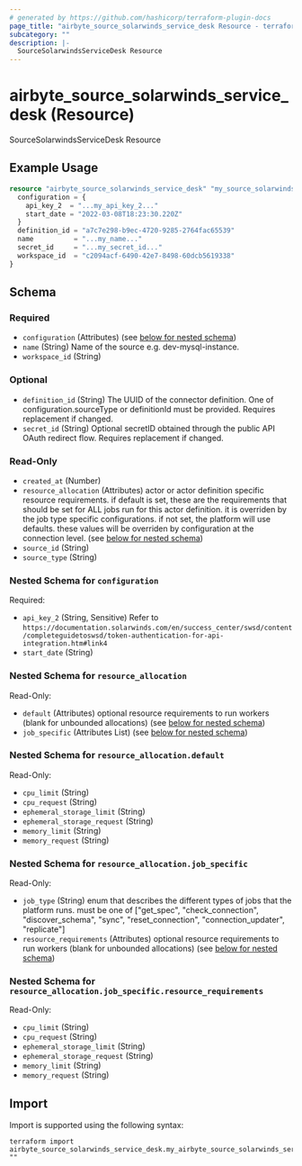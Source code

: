 ```yaml
---
# generated by https://github.com/hashicorp/terraform-plugin-docs
page_title: "airbyte_source_solarwinds_service_desk Resource - terraform-provider-airbyte"
subcategory: ""
description: |-
  SourceSolarwindsServiceDesk Resource
---
```


# airbyte_source_solarwinds_service_desk (Resource)

SourceSolarwindsServiceDesk Resource

## Example Usage

```terraform
resource "airbyte_source_solarwinds_service_desk" "my_source_solarwindsservicedesk" {
  configuration = {
    api_key_2  = "...my_api_key_2..."
    start_date = "2022-03-08T18:23:30.220Z"
  }
  definition_id = "a7c7e298-b9ec-4720-9285-2764fac65539"
  name          = "...my_name..."
  secret_id     = "...my_secret_id..."
  workspace_id  = "c2094acf-6490-42e7-8498-60dcb5619338"
}
```

<!-- schema generated by tfplugindocs -->
## Schema

### Required

- `configuration` (Attributes) (see [below for nested schema](#nestedatt--configuration))
- `name` (String) Name of the source e.g. dev-mysql-instance.
- `workspace_id` (String)

### Optional

- `definition_id` (String) The UUID of the connector definition. One of configuration.sourceType or definitionId must be provided. Requires replacement if changed.
- `secret_id` (String) Optional secretID obtained through the public API OAuth redirect flow. Requires replacement if changed.

### Read-Only

- `created_at` (Number)
- `resource_allocation` (Attributes) actor or actor definition specific resource requirements. if default is set, these are the requirements that should be set for ALL jobs run for this actor definition. it is overriden by the job type specific configurations. if not set, the platform will use defaults. these values will be overriden by configuration at the connection level. (see [below for nested schema](#nestedatt--resource_allocation))
- `source_id` (String)
- `source_type` (String)

<a id="nestedatt--configuration"></a>
### Nested Schema for `configuration`

Required:

- `api_key_2` (String, Sensitive) Refer to `https://documentation.solarwinds.com/en/success_center/swsd/content/completeguidetoswsd/token-authentication-for-api-integration.htm#link4`
- `start_date` (String)


<a id="nestedatt--resource_allocation"></a>
### Nested Schema for `resource_allocation`

Read-Only:

- `default` (Attributes) optional resource requirements to run workers (blank for unbounded allocations) (see [below for nested schema](#nestedatt--resource_allocation--default))
- `job_specific` (Attributes List) (see [below for nested schema](#nestedatt--resource_allocation--job_specific))

<a id="nestedatt--resource_allocation--default"></a>
### Nested Schema for `resource_allocation.default`

Read-Only:

- `cpu_limit` (String)
- `cpu_request` (String)
- `ephemeral_storage_limit` (String)
- `ephemeral_storage_request` (String)
- `memory_limit` (String)
- `memory_request` (String)


<a id="nestedatt--resource_allocation--job_specific"></a>
### Nested Schema for `resource_allocation.job_specific`

Read-Only:

- `job_type` (String) enum that describes the different types of jobs that the platform runs. must be one of ["get_spec", "check_connection", "discover_schema", "sync", "reset_connection", "connection_updater", "replicate"]
- `resource_requirements` (Attributes) optional resource requirements to run workers (blank for unbounded allocations) (see [below for nested schema](#nestedatt--resource_allocation--job_specific--resource_requirements))

<a id="nestedatt--resource_allocation--job_specific--resource_requirements"></a>
### Nested Schema for `resource_allocation.job_specific.resource_requirements`

Read-Only:

- `cpu_limit` (String)
- `cpu_request` (String)
- `ephemeral_storage_limit` (String)
- `ephemeral_storage_request` (String)
- `memory_limit` (String)
- `memory_request` (String)

## Import

Import is supported using the following syntax:

```shell
terraform import airbyte_source_solarwinds_service_desk.my_airbyte_source_solarwinds_service_desk ""
```
